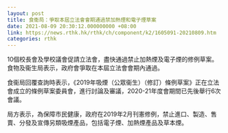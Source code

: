 ```yaml
---
layout: post
title: 食衞局：爭取本屆立法會會期通過禁加熱煙和電子煙草案
date: 2021-08-09 20:30:12.000000000 +08:00
link: https://news.rthk.hk/rthk/ch/component/k2/1605091-20210809.htm
categories: rthk
---
```


10個校長會及學校議會促請立法會，盡快通過禁止加熱煙及電子煙的修例草案。食物及衞生局表示，政府會爭取在本屆立法會會期內通過。

食衞局回覆查詢時表示，《2019年吸煙（公眾衞生）（修訂）條例草案》正在立法會成立的條例草案委員會，進行討論及審議，2020-21年度會期間已先後舉行6次會議。

局方表示，為保障市民健康，政府在2019年2月刊憲修例，禁止進口、製造、售賣、分發及宣傳另類吸煙產品，包括電子煙、加熱煙產品及草本煙。
